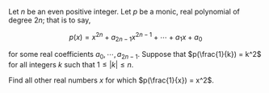 Let $n$ be an even positive integer. Let $p$ be a monic, real polynomial of degree $2n$; that is to say,

$$p(x) = x^{2n} + a_{2n-1}x^{2n-1} + \cdots + a_1x + a_0$$

for some real coefficients  $a_0, \cdots, a_{2n-1}$. Suppose that $p(\frac{1}{k}) = k^2$ for all integers $k$ such that $1 \leq \lvert k \rvert \leq n$.

Find all other real numbers $x$ for which $p(\frac{1}{x}) = x^2$.
